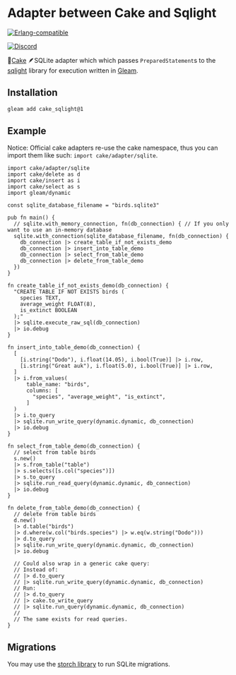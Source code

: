 # Adapter between Cake and Sqlight

<!--
[![Package <a href="https://github.com/inoas/gleam-cake-sqlight/releases"><img src="https://img.shields.io/github/release/inoas/gleam-cake-sqlight" alt="GitHub release"></a> Version](https://img.shields.io/hexpm/v/cake_sqlight)](https://hex.pm/packages/cake_sqlight)
-->
[![Erlang-compatible](https://img.shields.io/badge/target-erlang-b83998)](https://www.erlang.org/)
<!--
[![Hex Docs](https://img.shields.io/badge/hex-docs-ffaff3)](https://hexdocs.pm/cake_sqlight/)
-->
[![Discord](https://img.shields.io/discord/768594524158427167?label=discord%20chat&amp;color=5865F2)](https://discord.gg/Fm8Pwmy)

<!--
[![CI Test](https://github.com/inoas/gleam-cake-sqlight/actions/workflows/test.yml/badge.svg?branch=main&amp;event=push)](https://github.com/inoas/gleam-cake-sqlight/actions/workflows/test.yml)
-->

🎂[Cake](http://hex.pm/packages/cake) 🪶SQLite adapter which which passes `PreparedStatement`s to the [sqlight](http://hex.pm/packages/sqlight) library for execution written in [Gleam](https://gleam.run/).

## Installation

```sh
gleam add cake_sqlight@1
```

## Example

Notice: Official cake adapters re-use the cake namespace, thus you can import them like
such: `import cake/adapter/sqlite`.

```gleam
import cake/adapter/sqlite
import cake/delete as d
import cake/insert as i
import cake/select as s
import gleam/dynamic

const sqlite_database_filename = "birds.sqlite3"

pub fn main() {
  // sqlite.with_memory_connection, fn(db_connection) { // If you only want to use an in-memory database
  sqlite.with_connection(sqlite_database_filename, fn(db_connection) {
    db_connection |> create_table_if_not_exists_demo
    db_connection |> insert_into_table_demo
    db_connection |> select_from_table_demo
    db_connection |> delete_from_table_demo
  })
}

fn create_table_if_not_exists_demo(db_connection) {
  "CREATE TABLE IF NOT EXISTS birds (
    species TEXT,
    average_weight FLOAT(8),
    is_extinct BOOLEAN
  );"
  |> sqlite.execute_raw_sql(db_connection)
  |> io.debug
}

fn insert_into_table_demo(db_connection) {
  [
    [i.string("Dodo"), i.float(14.05), i.bool(True)] |> i.row,
    [i.string("Great auk"), i.float(5.0), i.bool(True)] |> i.row,
  ]
  |> i.from_values(
      table_name: "birds",
      columns: [
        "species", "average_weight", "is_extinct",
      ]
  )
  |> i.to_query
  |> sqlite.run_write_query(dynamic.dynamic, db_connection)
  |> io.debug
}

fn select_from_table_demo(db_connection) {
  // select from table birds
  s.new()
  |> s.from_table("table")
  |> s.selects([s.col("species")])
  |> s.to_query
  |> sqlite.run_read_query(dynamic.dynamic, db_connection)
  |> io.debug
}

fn delete_from_table_demo(db_connection) {
  // delete from table birds
  d.new()
  |> d.table("birds")
  |> d.where(w.col("birds.species") |> w.eq(w.string("Dodo")))
  |> d.to_query
  |> sqlite.run_write_query(dynamic.dynamic, db_connection)
  |> io.debug

  // Could also wrap in a generic cake query:
  // Instead of:
  // |> d.to_query
  // |> sqlite.run_write_query(dynamic.dynamic, db_connection)
  // Run:
  // |> d.to_query
  // |> cake.to_write_query
  // |> sqlite.run_query(dynamic.dynamic, db_connection)
  //
  // The same exists for read queries.
}
```

## Migrations

You may use the [storch library](http://hex.pm/packages/storch) to run SQLite
migrations.
